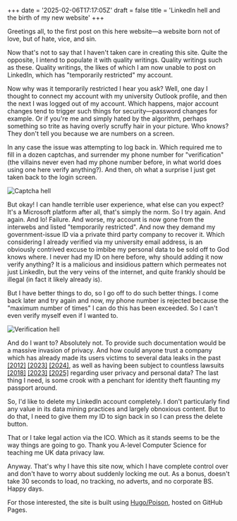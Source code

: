 +++
date = '2025-02-06T17:17:05Z'
draft = false
title = 'LinkedIn hell and the birth of my new website'
+++

Greetings all, to the first post on this here website—a website born
not of love, but of hate, vice, and sin. 

Now that's not to say that I haven't taken care in creating this
site. Quite the opposite, I intend to populate it with quality
writings. Quality writings such as these. Quality writings, the likes
of which I am now unable to post on LinkedIn, which has "temporarily
restricted" my account.

Now why was it temporarily restricted I hear you ask? Well, one day I
thought to connect my account with my university Outlook profile, and
then the next I was logged out of my account. Which happens, major
account changes tend to trigger such things for security—password
changes for example. Or if you're me and simply hated by the
algorithm, perhaps something so trite as having overly scruffy hair in
your picture. Who knows? They don't tell you because we are numbers on
a screen.

In any case the issue was attempting to log back in. Which required me
to fill in a dozen captchas, and surrender my phone number for
"verification" (the villains never even had my phone number before, in
what world does using one here verify anything?). And then, oh what a
surprise I just get taken back to the login screen.

![Captcha hell](/images/captcha.webp)

But okay! I can handle terrible user experience, what else can you
expect? It's a Microsoft platform after all, that's simply the
norm. So I try again. And again. And lo! Failure. And worse, my
account is now gone from the interwebs and listed "temporarily
restricted". And now they demand my government-issue ID via a private
third party company to recover it. Which considering I already
verified via my university email address, is an obviously contrived
excuse to imbibe my personal data to be sold off to God knows where. I
never had my ID on here before, why should adding it now verify
anything? It is a malicious and insidious pattern which permeates not
just LinkedIn, but the very veins of the internet, and quite frankly
should be illegal (in fact it likely already is).

But I have better things to do, so I go off to do such better
things. I come back later and try again and now, my phone number is
rejected because the "maximum number of times" I can do this has been
exceeded. So I can't even verify myself even if I wanted to.

![Verification hell](/images/linkedinmaxnumber.webp)

And do I want to? Absolutely not. To provide such documentation would
be a massive invasion of privacy. And how could anyone trust a company
which has already made its users victims to several data leaks in the
past [\[2012\]](https://en.wikipedia.org/wiki/2012_LinkedIn_hack)
[\[2023\]](https://cybernews.com/news/stolen-data-of-500-million-linkedin-users-being-sold-online-2-million-leaked-as-proof-2/)
[\[2024\]](https://www.linkedin.com/pulse/copy-urgent-notice-massive-data-leak-2024-26-billion-records-tugimin-ig1hc),
as well as having been subject to countless lawsuits
[\[2018\]](https://news.ycombinator.com/item?id=18525511)
[\[2023\]](https://news.ycombinator.com/item?id=38081633)
[\[2025\]](https://www.bbc.co.uk/news/articles/cdxevpzy3yko) regarding
user privacy and personal data? The last thing I need, is some crook
with a penchant for identity theft flaunting my passport around.

So, I'd like to delete my LinkedIn account completely. I don't
particularly find any value in its data mining practices and largely
obnoxious content. But to do that, I need to give them my ID to sign
back in so I can press the delete button. 

That or I take legal action via the ICO. Which as it stands seems to
be the way things are going to go. Thank you A-level Computer Science
for teaching me UK data privacy law.

Anyway. That's why I have this site now, which I have complete control
over and don't have to worry about suddenly locking me out. As a
bonus, doesn't take 30 seconds to load, no tracking, no adverts, and
no corporate BS. Happy days. 


For those interested, the site is built using [Hugo/Poison](https://themes.gohugo.io/themes/poison/), hosted on GitHub Pages. 
